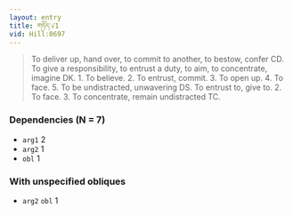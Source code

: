 ```yaml
---
layout: entry
title: གཏོད་√1
vid: Hill:0697
---
```

> To deliver up, hand over, to commit to another, to bestow, confer CD. To give a responsibility, to entrust a duty, to aim, to concentrate, imagine DK. 1. To believe. 2. To entrust, commit. 3. To open up. 4. To face. 5. To be undistracted, unwavering DS. To entrust to, give to. 2. To face. 3. To concentrate, remain undistracted TC.
### Dependencies (N = 7)
* `arg1` 2
* `arg2` 1
* `obl` 1


### With unspecified obliques
* `arg2` `obl` 1
